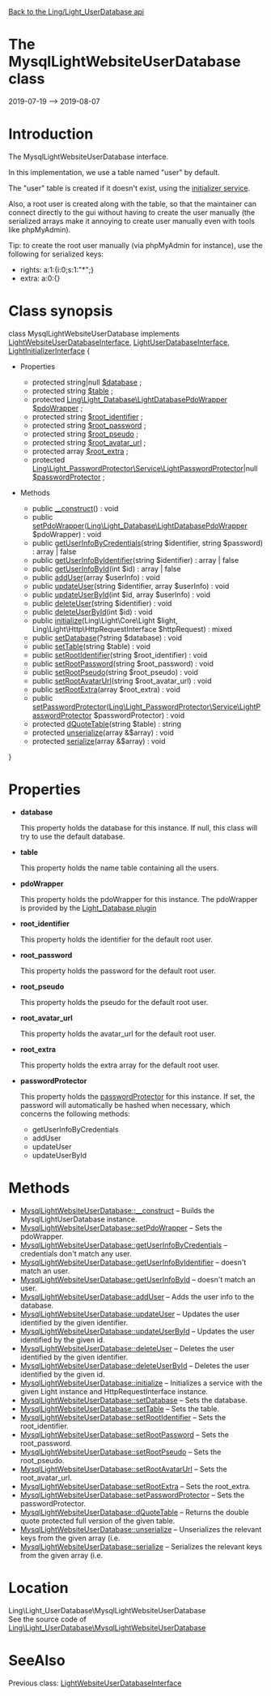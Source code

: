 [Back to the Ling/Light_UserDatabase api](https://github.com/lingtalfi/Light_UserDatabase/blob/master/doc/api/Ling/Light_UserDatabase.md)



The MysqlLightWebsiteUserDatabase class
================
2019-07-19 --> 2019-08-07






Introduction
============

The MysqlLightWebsiteUserDatabase interface.

In this implementation, we use a table named "user" by default.

The "user" table is created if it doesn't exist, using the [initializer service](https://github.com/lingtalfi/Light_Initializer/).

Also, a root user is created along with the table, so that the maintainer can connect directly to the gui
without having to create the user manually (the serialized arrays make it annoying to create user manually
even with tools like phpMyAdmin).

Tip: to create the root user manually (via phpMyAdmin for instance), use the following for serialized keys:
- rights: a:1:{i:0;s:1:"*";}
- extra: a:0:{}



Class synopsis
==============


class <span class="pl-k">MysqlLightWebsiteUserDatabase</span> implements [LightWebsiteUserDatabaseInterface](https://github.com/lingtalfi/Light_UserDatabase/blob/master/doc/api/Ling/Light_UserDatabase/LightWebsiteUserDatabaseInterface.md), [LightUserDatabaseInterface](https://github.com/lingtalfi/Light_UserDatabase/blob/master/doc/api/Ling/Light_UserDatabase/LightUserDatabaseInterface.md), [LightInitializerInterface](https://github.com/lingtalfi/Light_Initializer/blob/master/doc/api/Ling/Light_Initializer/Initializer/LightInitializerInterface.md) {

- Properties
    - protected string|null [$database](#property-database) ;
    - protected string [$table](#property-table) ;
    - protected [Ling\Light_Database\LightDatabasePdoWrapper](https://github.com/lingtalfi/Light_Database/blob/master/doc/api/Ling/Light_Database/LightDatabasePdoWrapper.md) [$pdoWrapper](#property-pdoWrapper) ;
    - protected string [$root_identifier](#property-root_identifier) ;
    - protected string [$root_password](#property-root_password) ;
    - protected string [$root_pseudo](#property-root_pseudo) ;
    - protected string [$root_avatar_url](#property-root_avatar_url) ;
    - protected array [$root_extra](#property-root_extra) ;
    - protected [Ling\Light_PasswordProtector\Service\LightPasswordProtector](https://github.com/lingtalfi/Light_PasswordProtector/blob/master/doc/api/Ling/Light_PasswordProtector/Service/LightPasswordProtector.md)|null [$passwordProtector](#property-passwordProtector) ;

- Methods
    - public [__construct](https://github.com/lingtalfi/Light_UserDatabase/blob/master/doc/api/Ling/Light_UserDatabase/MysqlLightWebsiteUserDatabase/__construct.md)() : void
    - public [setPdoWrapper](https://github.com/lingtalfi/Light_UserDatabase/blob/master/doc/api/Ling/Light_UserDatabase/MysqlLightWebsiteUserDatabase/setPdoWrapper.md)([Ling\Light_Database\LightDatabasePdoWrapper](https://github.com/lingtalfi/Light_Database/blob/master/doc/api/Ling/Light_Database/LightDatabasePdoWrapper.md) $pdoWrapper) : void
    - public [getUserInfoByCredentials](https://github.com/lingtalfi/Light_UserDatabase/blob/master/doc/api/Ling/Light_UserDatabase/MysqlLightWebsiteUserDatabase/getUserInfoByCredentials.md)(string $identifier, string $password) : array | false
    - public [getUserInfoByIdentifier](https://github.com/lingtalfi/Light_UserDatabase/blob/master/doc/api/Ling/Light_UserDatabase/MysqlLightWebsiteUserDatabase/getUserInfoByIdentifier.md)(string $identifier) : array | false
    - public [getUserInfoById](https://github.com/lingtalfi/Light_UserDatabase/blob/master/doc/api/Ling/Light_UserDatabase/MysqlLightWebsiteUserDatabase/getUserInfoById.md)(int $id) : array | false
    - public [addUser](https://github.com/lingtalfi/Light_UserDatabase/blob/master/doc/api/Ling/Light_UserDatabase/MysqlLightWebsiteUserDatabase/addUser.md)(array $userInfo) : void
    - public [updateUser](https://github.com/lingtalfi/Light_UserDatabase/blob/master/doc/api/Ling/Light_UserDatabase/MysqlLightWebsiteUserDatabase/updateUser.md)(string $identifier, array $userInfo) : void
    - public [updateUserById](https://github.com/lingtalfi/Light_UserDatabase/blob/master/doc/api/Ling/Light_UserDatabase/MysqlLightWebsiteUserDatabase/updateUserById.md)(int $id, array $userInfo) : void
    - public [deleteUser](https://github.com/lingtalfi/Light_UserDatabase/blob/master/doc/api/Ling/Light_UserDatabase/MysqlLightWebsiteUserDatabase/deleteUser.md)(string $identifier) : void
    - public [deleteUserById](https://github.com/lingtalfi/Light_UserDatabase/blob/master/doc/api/Ling/Light_UserDatabase/MysqlLightWebsiteUserDatabase/deleteUserById.md)(int $id) : void
    - public [initialize](https://github.com/lingtalfi/Light_UserDatabase/blob/master/doc/api/Ling/Light_UserDatabase/MysqlLightWebsiteUserDatabase/initialize.md)(Ling\Light\Core\Light $light, Ling\Light\Http\HttpRequestInterface $httpRequest) : mixed
    - public [setDatabase](https://github.com/lingtalfi/Light_UserDatabase/blob/master/doc/api/Ling/Light_UserDatabase/MysqlLightWebsiteUserDatabase/setDatabase.md)(?string $database) : void
    - public [setTable](https://github.com/lingtalfi/Light_UserDatabase/blob/master/doc/api/Ling/Light_UserDatabase/MysqlLightWebsiteUserDatabase/setTable.md)(string $table) : void
    - public [setRootIdentifier](https://github.com/lingtalfi/Light_UserDatabase/blob/master/doc/api/Ling/Light_UserDatabase/MysqlLightWebsiteUserDatabase/setRootIdentifier.md)(string $root_identifier) : void
    - public [setRootPassword](https://github.com/lingtalfi/Light_UserDatabase/blob/master/doc/api/Ling/Light_UserDatabase/MysqlLightWebsiteUserDatabase/setRootPassword.md)(string $root_password) : void
    - public [setRootPseudo](https://github.com/lingtalfi/Light_UserDatabase/blob/master/doc/api/Ling/Light_UserDatabase/MysqlLightWebsiteUserDatabase/setRootPseudo.md)(string $root_pseudo) : void
    - public [setRootAvatarUrl](https://github.com/lingtalfi/Light_UserDatabase/blob/master/doc/api/Ling/Light_UserDatabase/MysqlLightWebsiteUserDatabase/setRootAvatarUrl.md)(string $root_avatar_url) : void
    - public [setRootExtra](https://github.com/lingtalfi/Light_UserDatabase/blob/master/doc/api/Ling/Light_UserDatabase/MysqlLightWebsiteUserDatabase/setRootExtra.md)(array $root_extra) : void
    - public [setPasswordProtector](https://github.com/lingtalfi/Light_UserDatabase/blob/master/doc/api/Ling/Light_UserDatabase/MysqlLightWebsiteUserDatabase/setPasswordProtector.md)([Ling\Light_PasswordProtector\Service\LightPasswordProtector](https://github.com/lingtalfi/Light_PasswordProtector/blob/master/doc/api/Ling/Light_PasswordProtector/Service/LightPasswordProtector.md) $passwordProtector) : void
    - protected [dQuoteTable](https://github.com/lingtalfi/Light_UserDatabase/blob/master/doc/api/Ling/Light_UserDatabase/MysqlLightWebsiteUserDatabase/dQuoteTable.md)(string $table) : string
    - protected [unserialize](https://github.com/lingtalfi/Light_UserDatabase/blob/master/doc/api/Ling/Light_UserDatabase/MysqlLightWebsiteUserDatabase/unserialize.md)(array &$array) : void
    - protected [serialize](https://github.com/lingtalfi/Light_UserDatabase/blob/master/doc/api/Ling/Light_UserDatabase/MysqlLightWebsiteUserDatabase/serialize.md)(array &$array) : void

}




Properties
=============

- <span id="property-database"><b>database</b></span>

    This property holds the database for this instance.
    If null, this class will try to use the default database.
    
    

- <span id="property-table"><b>table</b></span>

    This property holds the name table containing all the users.
    
    

- <span id="property-pdoWrapper"><b>pdoWrapper</b></span>

    This property holds the pdoWrapper for this instance.
    The pdoWrapper is provided by the [Light_Database plugin](https://github.com/lingtalfi/Light_Database)
    
    

- <span id="property-root_identifier"><b>root_identifier</b></span>

    This property holds the identifier for the default root user.
    
    

- <span id="property-root_password"><b>root_password</b></span>

    This property holds the password for the default root user.
    
    

- <span id="property-root_pseudo"><b>root_pseudo</b></span>

    This property holds the pseudo for the default root user.
    
    

- <span id="property-root_avatar_url"><b>root_avatar_url</b></span>

    This property holds the avatar_url for the default root user.
    
    

- <span id="property-root_extra"><b>root_extra</b></span>

    This property holds the extra array for the default root user.
    
    

- <span id="property-passwordProtector"><b>passwordProtector</b></span>

    This property holds the [passwordProtector](https://github.com/lingtalfi/Light_PasswordProtector/) for this instance.
    If set, the password will automatically be hashed when necessary, which concerns the following methods:
    - getUserInfoByCredentials
    - addUser
    - updateUser
    - updateUserById
    
    



Methods
==============

- [MysqlLightWebsiteUserDatabase::__construct](https://github.com/lingtalfi/Light_UserDatabase/blob/master/doc/api/Ling/Light_UserDatabase/MysqlLightWebsiteUserDatabase/__construct.md) &ndash; Builds the MysqlLightUserDatabase instance.
- [MysqlLightWebsiteUserDatabase::setPdoWrapper](https://github.com/lingtalfi/Light_UserDatabase/blob/master/doc/api/Ling/Light_UserDatabase/MysqlLightWebsiteUserDatabase/setPdoWrapper.md) &ndash; Sets the pdoWrapper.
- [MysqlLightWebsiteUserDatabase::getUserInfoByCredentials](https://github.com/lingtalfi/Light_UserDatabase/blob/master/doc/api/Ling/Light_UserDatabase/MysqlLightWebsiteUserDatabase/getUserInfoByCredentials.md) &ndash; credentials don't match any user.
- [MysqlLightWebsiteUserDatabase::getUserInfoByIdentifier](https://github.com/lingtalfi/Light_UserDatabase/blob/master/doc/api/Ling/Light_UserDatabase/MysqlLightWebsiteUserDatabase/getUserInfoByIdentifier.md) &ndash; doesn't match an user.
- [MysqlLightWebsiteUserDatabase::getUserInfoById](https://github.com/lingtalfi/Light_UserDatabase/blob/master/doc/api/Ling/Light_UserDatabase/MysqlLightWebsiteUserDatabase/getUserInfoById.md) &ndash; doesn't match an user.
- [MysqlLightWebsiteUserDatabase::addUser](https://github.com/lingtalfi/Light_UserDatabase/blob/master/doc/api/Ling/Light_UserDatabase/MysqlLightWebsiteUserDatabase/addUser.md) &ndash; Adds the user info to the database.
- [MysqlLightWebsiteUserDatabase::updateUser](https://github.com/lingtalfi/Light_UserDatabase/blob/master/doc/api/Ling/Light_UserDatabase/MysqlLightWebsiteUserDatabase/updateUser.md) &ndash; Updates the user identified by the given identifier.
- [MysqlLightWebsiteUserDatabase::updateUserById](https://github.com/lingtalfi/Light_UserDatabase/blob/master/doc/api/Ling/Light_UserDatabase/MysqlLightWebsiteUserDatabase/updateUserById.md) &ndash; Updates the user identified by the given id.
- [MysqlLightWebsiteUserDatabase::deleteUser](https://github.com/lingtalfi/Light_UserDatabase/blob/master/doc/api/Ling/Light_UserDatabase/MysqlLightWebsiteUserDatabase/deleteUser.md) &ndash; Deletes the user identified by the given identifier.
- [MysqlLightWebsiteUserDatabase::deleteUserById](https://github.com/lingtalfi/Light_UserDatabase/blob/master/doc/api/Ling/Light_UserDatabase/MysqlLightWebsiteUserDatabase/deleteUserById.md) &ndash; Deletes the user identified by the given id.
- [MysqlLightWebsiteUserDatabase::initialize](https://github.com/lingtalfi/Light_UserDatabase/blob/master/doc/api/Ling/Light_UserDatabase/MysqlLightWebsiteUserDatabase/initialize.md) &ndash; Initializes a service with the given Light instance and HttpRequestInterface instance.
- [MysqlLightWebsiteUserDatabase::setDatabase](https://github.com/lingtalfi/Light_UserDatabase/blob/master/doc/api/Ling/Light_UserDatabase/MysqlLightWebsiteUserDatabase/setDatabase.md) &ndash; Sets the database.
- [MysqlLightWebsiteUserDatabase::setTable](https://github.com/lingtalfi/Light_UserDatabase/blob/master/doc/api/Ling/Light_UserDatabase/MysqlLightWebsiteUserDatabase/setTable.md) &ndash; Sets the table.
- [MysqlLightWebsiteUserDatabase::setRootIdentifier](https://github.com/lingtalfi/Light_UserDatabase/blob/master/doc/api/Ling/Light_UserDatabase/MysqlLightWebsiteUserDatabase/setRootIdentifier.md) &ndash; Sets the root_identifier.
- [MysqlLightWebsiteUserDatabase::setRootPassword](https://github.com/lingtalfi/Light_UserDatabase/blob/master/doc/api/Ling/Light_UserDatabase/MysqlLightWebsiteUserDatabase/setRootPassword.md) &ndash; Sets the root_password.
- [MysqlLightWebsiteUserDatabase::setRootPseudo](https://github.com/lingtalfi/Light_UserDatabase/blob/master/doc/api/Ling/Light_UserDatabase/MysqlLightWebsiteUserDatabase/setRootPseudo.md) &ndash; Sets the root_pseudo.
- [MysqlLightWebsiteUserDatabase::setRootAvatarUrl](https://github.com/lingtalfi/Light_UserDatabase/blob/master/doc/api/Ling/Light_UserDatabase/MysqlLightWebsiteUserDatabase/setRootAvatarUrl.md) &ndash; Sets the root_avatar_url.
- [MysqlLightWebsiteUserDatabase::setRootExtra](https://github.com/lingtalfi/Light_UserDatabase/blob/master/doc/api/Ling/Light_UserDatabase/MysqlLightWebsiteUserDatabase/setRootExtra.md) &ndash; Sets the root_extra.
- [MysqlLightWebsiteUserDatabase::setPasswordProtector](https://github.com/lingtalfi/Light_UserDatabase/blob/master/doc/api/Ling/Light_UserDatabase/MysqlLightWebsiteUserDatabase/setPasswordProtector.md) &ndash; Sets the passwordProtector.
- [MysqlLightWebsiteUserDatabase::dQuoteTable](https://github.com/lingtalfi/Light_UserDatabase/blob/master/doc/api/Ling/Light_UserDatabase/MysqlLightWebsiteUserDatabase/dQuoteTable.md) &ndash; Returns the double quote protected full version of the given table.
- [MysqlLightWebsiteUserDatabase::unserialize](https://github.com/lingtalfi/Light_UserDatabase/blob/master/doc/api/Ling/Light_UserDatabase/MysqlLightWebsiteUserDatabase/unserialize.md) &ndash; Unserializes the relevant keys from the given array (i.e.
- [MysqlLightWebsiteUserDatabase::serialize](https://github.com/lingtalfi/Light_UserDatabase/blob/master/doc/api/Ling/Light_UserDatabase/MysqlLightWebsiteUserDatabase/serialize.md) &ndash; Serializes the relevant keys from the given array (i.e.





Location
=============
Ling\Light_UserDatabase\MysqlLightWebsiteUserDatabase<br>
See the source code of [Ling\Light_UserDatabase\MysqlLightWebsiteUserDatabase](https://github.com/lingtalfi/Light_UserDatabase/blob/master/MysqlLightWebsiteUserDatabase.php)



SeeAlso
==============
Previous class: [LightWebsiteUserDatabaseInterface](https://github.com/lingtalfi/Light_UserDatabase/blob/master/doc/api/Ling/Light_UserDatabase/LightWebsiteUserDatabaseInterface.md)<br>
